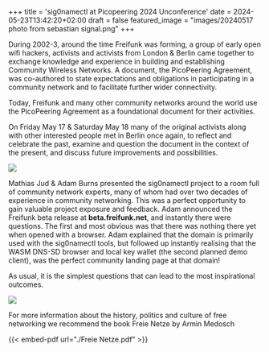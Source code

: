 +++
title = 'sig0namectl at Picopeering 2024 Unconference'
date = 2024-05-23T13:42:20+02:00
draft = false
featured_image = "images/20240517 photo from sebastian signal.png"
+++

During 2002-3, around the time Freifunk was forming, a group of early open wifi hackers, activists and activists from London & Berlin came together to exchange knowledge and experience in building and establishing Community Wireless Networks. A document, the PicoPeering Agreement, was co-authored to state expectations and obligations in participating in a community network and to facilitate further wider connectivity.

Today, Freifunk and many other community networks around the world use the PicoPeering Agreement as a foundational document for their activities.


On Friday May 17 & Saturday May 18 many of the original activists along with other interested people met in Berlin once again, to reflect and celebrate the past, examine and question the document in the context of the present, and discuss future improvements and possibilities.

<img class="special-img-class" src="/images/20240519 from Juergen over signal.jpeg" />

Mathias Jud & Adam Burns presented the sig0namectl project to a room full of community network experts, many of whom had over two decades of experience in community networking. This was a perfect opportunity to gain valuable project exposure and feedback. Adam announced the Freifunk beta release at **beta.freifunk.net**, and instantly there were questions. The first and most obvious was that there was nothing there yet when opened with a browser. Adam explained that the domain is primarily used with the sig0namectl tools, but followed up instantly realising that the WASM DNS-SD browser and local key wallet (the second planned demo client), was the perfect community landing page at that domain!

As usual, it is the simplest questions that can lead to the most inspirational outcomes.

<img class="special-img-class" src="/images/20240523 from James over signal-2024-05-23-142754.jpeg" />

For more information about the history, politics and culture of free networking we recommend the book Freie Netze by Armin Medosch 

{{< embed-pdf url="./Freie Netze.pdf" >}}
